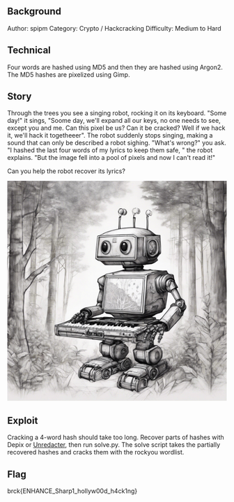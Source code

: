 ## Background

 Author: spipm
 Category: Crypto / Hackcracking
 Difficulty: Medium to Hard

## Technical

Four words are hashed using MD5 and then they are hashed using Argon2. The MD5 hashes are pixelized using Gimp.

## Story

Through the trees you see a singing robot, rocking it on its keyboard. "Some day!" it sings, "Soome day, we'll expand all our keys, no one needs to see, except you and me. Can this pixel be us? Can it be cracked? Well if we hack it, we'll hack it togetheeer". The robot suddenly stops singing, making a sound that can only be described a robot sighing. "What's wrong?" you ask. "I hashed the last four words of my lyrics to keep them safe, " the robot explains. "But the image fell into a pool of pixels and now I can't read it!"

Can you help the robot recover its lyrics?

![Flag-based key expansion](./key-expansion.jpg "Flag-based key expansion") 

## Exploit

Cracking a 4-word hash should take too long. Recover parts of hashes with Depix or [Unredacter](https://github.com/BishopFox/unredacter), then run solve.py. The solve script takes the partially recovered hashes and cracks them with the rockyou wordlist.

## Flag

brck{ENHANCE_Sharp1_hollyw00d_h4ck1ng}